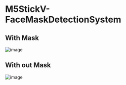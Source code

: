 # M5StickV-FaceMaskDetectionSystem

## With Mask
![image](https://raw.githubusercontent.com/bavensky/M5StickV-FaceMaskDetectionSystem/master/mask.png)

## With out Mask
![image](https://raw.githubusercontent.com/bavensky/M5StickV-FaceMaskDetectionSystem/master/no_mask.png)
